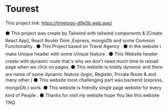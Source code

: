 # Tourest

This project link: https://timetogo-d9e5b.web.app/

⚫ This project was create by Tailwind with tailwind components & [Create React App], React Router Dom ,Express, mongoDb and some Common Functionality .
⚫ This Project based on Travel Agency .
⚫ In the website i make Unique header with some Unique feature .
⚫ This Website header create with dynamic route that's why we don't need much time to reload page when we click on pages.
⚫ This website is totally dynamic and there are name of some dynamic feature (login, Register, Private Route & and many other )
⚫ This website most challenging part was backend (express, mongoDb ) work.
⚫ This website is friendly single page website for every kind of People .
⚫ Thanks for visit my website hope You like this website TNQ
